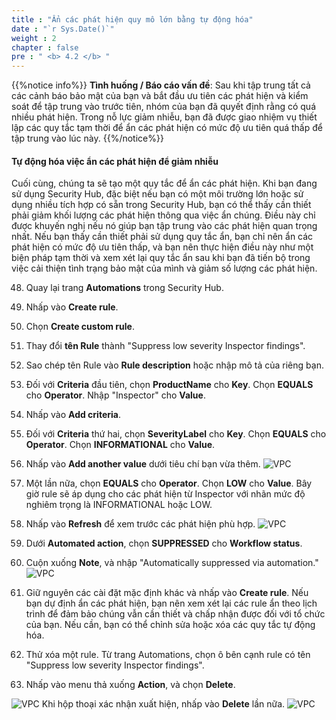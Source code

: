 ```yaml
---
title : "Ẩn các phát hiện quy mô lớn bằng tự động hóa"
date : "`r Sys.Date()`"
weight : 2
chapter : false
pre : " <b> 4.2 </b> "
---
```


{{%notice info%}}
**Tình huống / Báo cáo vấn đề**: Sau khi tập trung tất cả các cảnh báo bảo mật của bạn và bắt đầu ưu tiên các phát hiện và kiểm soát để tập trung vào trước tiên, nhóm của bạn đã quyết định rằng có quá nhiều phát hiện. Trong nỗ lực giảm nhiễu, bạn đã được giao nhiệm vụ thiết lập các quy tắc tạm thời để ẩn các phát hiện có mức độ ưu tiên quá thấp để tập trung vào lúc này.
{{%/notice%}}

#### Tự động hóa việc ẩn các phát hiện để giảm nhiễu
Cuối cùng, chúng ta sẽ tạo một quy tắc để ẩn các phát hiện. Khi bạn đang sử dụng Security Hub, đặc biệt nếu bạn có một môi trường lớn hoặc sử dụng nhiều tích hợp có sẵn trong Security Hub, bạn có thể thấy cần thiết phải giảm khối lượng các phát hiện thông qua việc ẩn chúng. Điều này chỉ được khuyến nghị nếu nó giúp bạn tập trung vào các phát hiện quan trọng nhất. Nếu bạn thấy cần thiết phải sử dụng quy tắc ẩn, bạn chỉ nên ẩn các phát hiện có mức độ ưu tiên thấp, và bạn nên thực hiện điều này như một biện pháp tạm thời và xem xét lại quy tắc ẩn sau khi bạn đã tiến bộ trong việc cải thiện tình trạng bảo mật của mình và giảm số lượng các phát hiện.


48. Quay lại trang **Automations** trong Security Hub.


49. Nhấp vào **Create rule**.


50. Chọn **Create custom rule**.


51. Thay đổi **tên Rule** thành "Suppress low severity Inspector findings".



52. Sao chép tên Rule vào **Rule description** hoặc nhập mô tả của riêng bạn.


53. Đối với **Criteria** đầu tiên, chọn **ProductName** cho **Key**. Chọn **EQUALS** cho **Operator**. Nhập "Inspector" cho **Value**.


54. Nhấp vào **Add criteria**.



55. Đối với **Criteria** thứ hai, chọn **SeverityLabel** cho **Key**. Chọn **EQUALS** cho **Operator**. Chọn **INFORMATIONAL** cho **Value**.



56. Nhấp vào **Add another value** dưới tiêu chí bạn vừa thêm.
![VPC](/images/4/4.2/s56.png)


57. Một lần nữa, chọn **EQUALS** cho **Operator**. Chọn **LOW** cho **Value**. Bây giờ rule sẽ áp dụng cho các phát hiện từ Inspector với nhãn mức độ nghiêm trọng là INFORMATIONAL hoặc LOW.



58. Nhấp vào **Refresh** để xem trước các phát hiện phù hợp.
![VPC](/images/4/4.2/s58.png)

59. Dưới **Automated action**, chọn **SUPPRESSED** cho **Workflow status**.



60. Cuộn xuống **Note**, và nhập "Automatically suppressed via automation."
![VPC](/images/4/4.2/s60.png)

61. Giữ nguyên các cài đặt mặc định khác và nhấp vào **Create rule**.  Nếu bạn dự định ẩn các phát hiện, bạn nên xem xét lại các rule ẩn theo lịch trình để đảm bảo chúng vẫn cần thiết và chấp nhận được đối với tổ chức của bạn. Nếu cần, bạn có thể chỉnh sửa hoặc xóa các quy tắc tự động hóa.


62. Thử xóa một rule. Từ trang Automations, chọn ô bên cạnh rule có tên "Suppress low severity Inspector findings".

63. Nhấp vào menu thả xuống **Action**, và chọn **Delete**. 

![VPC](/images/4/4.2/s62a.png)
Khi hộp thoại xác nhận xuất hiện, nhấp vào **Delete** lần nữa.
![VPC](/images/4/4.2/s62b.png)